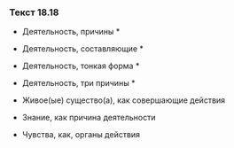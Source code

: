 ### Текст 18.18

- Деятельность, причины *

- Деятельность, составляющие *

- Деятельность, тонкая форма *

- Деятельность, три причины *

- Живое(ые) существо(а), как совершающие действия

- Знание, как причина деятельности

- Чувства, как, органы действия
	
